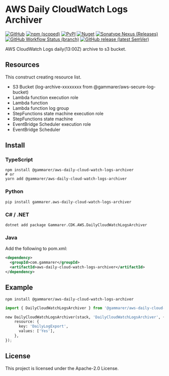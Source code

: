 # AWS Daily CloudWatch Logs Archiver

[![GitHub](https://img.shields.io/github/license/gammarer/aws-daily-cloud-watch-logs-archiver?style=flat-square)](https://github.com/gammarer/aws-daily-cloud-watch-logs-archiver/blob/main/LICENSE)
[![npm (scoped)](https://img.shields.io/npm/v/@gammarer/aws-daily-cloud-watch-logs-archiver?style=flat-square)](https://www.npmjs.com/package/@gammarer/aws-daily-cloud-watch-logs-archiver)
[![PyPI](https://img.shields.io/pypi/v/gammarer.aws-daily-cloud-watch-logs-archiver?style=flat-square)](https://pypi.org/project/gammarer.aws-daily-cloud-watch-logs-archiver/)
[![Nuget](https://img.shields.io/nuget/v/Gammarer.CDK.AWS.DailyCloudWatchLogsArchiver?style=flat-square)](https://www.nuget.org/packages/Gammarer.CDK.AWS.DailyCloudWatchLogsArchiver/)
[![Sonatype Nexus (Releases)](https://img.shields.io/nexus/r/com.gammarer/aws-daily-cloud-watch-logs-archiver?server=https%3A%2F%2Fs01.oss.sonatype.org%2F&style=flat-square)](https://s01.oss.sonatype.org/content/repositories/releases/com/gammarer/aws-daily-cloud-watch-logs-archiver/)
[![GitHub Workflow Status (branch)](https://img.shields.io/github/actions/workflow/status/gammarer/aws-daily-cloud-watch-logs-archiver/release.yml?branch=main&label=release&style=flat-square)](https://github.com/gammarer/aws-daily-cloud-watch-logs-archiver/actions/workflows/release.yml)
[![GitHub release (latest SemVer)](https://img.shields.io/github/v/release/gammarer/aws-daily-cloud-watch-logs-archiver?sort=semver&style=flat-square)](https://github.com/gammarer/aws-daily-cloud-watch-logs-archiver/releases)

AWS CloudWatch Logs daily(13:00Z) archive to s3 bucket.

## Resources

This construct creating resource list.

* S3 Bucket (log-archive-xxxxxxxx from @gammarer/aws-secure-log-bucket)
* Lambda function execution role
* Lambda function
* Lambda function log group
* StepFunctions state machine execution role
* StepFunctions state machine
* EventBridge Scheduler execution role
* EventBridge Scheduler

## Install

### TypeScript

```shell
npm install @gammarer/aws-daily-cloud-watch-logs-archiver
# or
yarn add @gammarer/aws-daily-cloud-watch-logs-archiver
```

### Python

```shell
pip install gammarer.aws-daily-cloud-watch-logs-archiver
```

### C# / .NET

```shell
dotnet add package Gammarer.CDK.AWS.DailyCloudWatchLogsArchiver
```

### Java

Add the following to pom.xml:

```xml
<dependency>
  <groupId>com.gammarer</groupId>
  <artifactId>aws-daily-cloud-watch-logs-archiver</artifactId>
</dependency>
```

## Example

```shell
npm install @gammarer/aws-daily-cloud-watch-logs-archiver
```

```python
import { DailyCloudWatchLogsArchiver } from '@gammarer/aws-daily-cloud-watch-logs-archiver';

new DailyCloudWatchLogsArchiver(stack, 'DailyCloudWatchLogsArchiver', {
    resource: {
      key: 'DailyLogExport',
      values: ['Yes'],
    },
});
```

## License

This project is licensed under the Apache-2.0 License.
